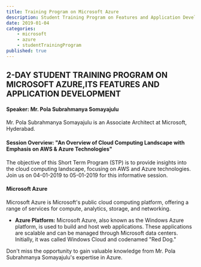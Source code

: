 ```yaml
---
title: Training Program on Microsoft Azure
description: Student Training Program on Features and Application Development on Microsoft Azure
date: 2019-01-04 
categories:
    - microsoft
    - azure
    - studentTrainingProgram
published: true
---
```


## 2-DAY STUDENT TRAINING PROGRAM ON MICROSOFT AZURE,ITS FEATURES AND APPLICATION DEVELOPMENT

#### Speaker: Mr. Pola Subrahmanya Somayajulu

Mr. Pola Subrahmanya Somayajulu is an Associate Architect at Microsoft, Hyderabad.

#### Session Overview: "An Overview of Cloud Computing Landscape with Emphasis on AWS & Azure Technologies"

The objective of this Short Term Program (STP) is to provide insights into the cloud computing landscape, focusing on AWS and Azure technologies. Join us on 04-01-2019 to 05-01-2019 for this informative session.

#### Microsoft Azure

Microsoft Azure is Microsoft's public cloud computing platform, offering a range of services for compute, analytics, storage, and networking.

- **Azure Platform:**
  Microsoft Azure, also known as the Windows Azure platform, is used to build and host web applications. These applications are scalable and can be managed through Microsoft data centers. Initially, it was called Windows Cloud and codenamed "Red Dog."

Don't miss the opportunity to gain valuable knowledge from Mr. Pola Subrahmanya Somayajulu's expertise in Azure.


